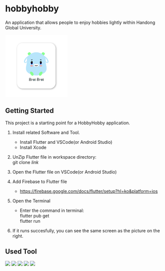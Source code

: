 # hobbyhobby

An application that allows people to enjoy hobbies lightly within Handong Global University.

<img src="/assets/images/hobby.png" width="200" height="200"/>
                                                   
                                                   
## Getting Started

This project is a starting point for a HobbyHobby application.

1. Install related Software and Tool.
   - Install Flutter and VSCode(or Android Studio)
   - Install Xcode

2. UnZip Flutter file in workspace directory: <br/>
    git clone _link_
4. Open the Flutter file on VSCode(or Android Studio)
5. Add Firebase to Flutter file
   - https://firebase.google.com/docs/flutter/setup?hl=ko&platform=ios
6. Open the Terminal
   - Enter the command in terminal: <br/>
        flutter pub get <br/>
        flutter run
6. If it runs succesfully, you can see the same screen as the picture on the right.


## Used Tool

<a href="링크"><img src="https://img.shields.io/badge/Notion-000000?style=flat-square&logo=notion&logoColor=white"/></a>
<a href="링크"><img src="https://img.shields.io/badge/Github-181717?style=flat-square&logo=github&logoColor=white"/></a>
<a href="링크"><img src="https://img.shields.io/badge/Figma-F24E1E?style=flat-square&logo=figma&logoColor=white"/></a>
<a href="https://flutter.dev/"><img src="https://img.shields.io/badge/Flutter-02569B?style=flat-square&logo=flutter&logoColor=white"/></a>
<a href="[https://flutter.dev/](https://developer.apple.com/kr/xcode/)"><img src="https://img.shields.io/badge/Xcode-147EFB?style=flat-square&logo=Xcode&logoColor=white"/></a>



